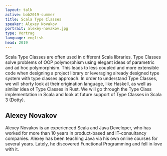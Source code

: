 ```yaml
---
layout: talk
active: bob2019-summer
title: Scala Type Classes
speaker: Alexey Novakov
portrait: alexey-novakov.jpg
type: Vortrag
language: english
head: 2019
---
```


Scala Type Classes are often used in different Scala libraries. Type
Classes solve problems of OOP polymorphism using elegant ideas of
parametric and ad hoc polymorphism. This leads to less coupled and
more extensible code when designing a project library or leveraging
already designed type system with type classes approach. In order to
understand Type Classes, we will shorty look at their origination
language, like Haskell, as well as similar idea of Type Classes in
Rust. We will go through the Type Class implementation in Scala and
look at future support of Type Classes in Scala 3 (Dotty).

## Alexey Novakov

Alexey Novakov is an experienced Scala and Java Developer, who has
worked for more than 10 years in product-based and IT-consultancy
companies. Alexey has been teaching Java via his own online courses
for several years.  Lately, he discovered Functional Programming and
fell in love with it.
